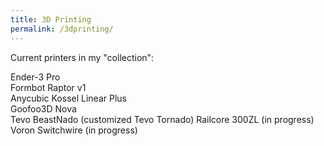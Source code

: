 ```yaml
---
title: 3D Printing
permalink: /3dprinting/
---
```


Current printers in my "collection":

Ender-3 Pro  
Formbot Raptor v1  
Anycubic Kossel Linear Plus  
Goofoo3D Nova  
Tevo BeastNado (customized Tevo Tornado)
Railcore 300ZL (in progress)  
Voron Switchwire (in progress)